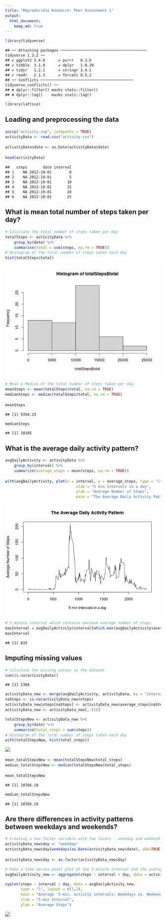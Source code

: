 ```yaml
---
title: "Reproducible Research: Peer Assessment 1"
output: 
  html_document:
    keep_md: true
---
```


```r
library(tidyverse)
```

```
## ── Attaching packages ─────────────────────────────────────── tidyverse 1.3.2 ──
## ✔ ggplot2 3.4.0      ✔ purrr   0.3.5 
## ✔ tibble  3.1.8      ✔ dplyr   1.0.10
## ✔ tidyr   1.2.1      ✔ stringr 1.4.1 
## ✔ readr   2.1.3      ✔ forcats 0.5.2 
## ── Conflicts ────────────────────────────────────────── tidyverse_conflicts() ──
## ✖ dplyr::filter() masks stats::filter()
## ✖ dplyr::lag()    masks stats::lag()
```

```r
library(lattice)
```


## Loading and preprocessing the data

```r
unzip("activity.zip", junkpaths = TRUE)
activityData <- read.csv("activity.csv")

activityData$date <- as.Date(activityData$date)

head(activityData)
```

```
##   steps       date interval
## 1    NA 2012-10-01        0
## 2    NA 2012-10-01        5
## 3    NA 2012-10-01       10
## 4    NA 2012-10-01       15
## 5    NA 2012-10-01       20
## 6    NA 2012-10-01       25
```



## What is mean total number of steps taken per day?

```r
# Calculate the total number of steps taken per day
totalSteps <- activityData %>%
    group_by(date) %>%
    summarise(total = sum(steps, na.rm = TRUE))
# Histogram of the total number of steps taken each day
hist(totalSteps$total)
```

![](PA1_template_files/figure-html/unnamed-chunk-3-1.png)<!-- -->

```r
# Mean & Median of the total number of steps taken per day
meanSteps <- mean(totalSteps$total, na.rm = TRUE)
medianSteps <- median(totalSteps$total, na.rm = TRUE)

meanSteps
```

```
## [1] 9354.23
```

```r
medianSteps
```

```
## [1] 10395
```



## What is the average daily activity pattern?

```r
avgDailyActivity <- activityData %>%
    group_by(interval) %>%
    summarize(average_steps = mean(steps, na.rm = TRUE))

with(avgDailyActivity, plot(x = interval, y = average_steps, type = "l",
                                xlab = "5 min Intervals in a day",
                                ylab = "Average Number of Steps", 
                                main = "The Average Daily Activity Pattern"))
```

![](PA1_template_files/figure-html/unnamed-chunk-5-1.png)<!-- -->


```r
# 5-minute interval which contains maximum average number of steps
maxInterval = avgDailyActivity$interval[which.max(avgDailyActivity$average_steps)]
maxInterval
```

```
## [1] 835
```

## Imputing missing values


```r
# Calculate the missing values in the dataset
sum(is.na(activityData))
```

```
## [1] 2304
```


```r
activityData_new <- merge(avgDailyActivity, activityData, by = "interval")
naSteps <- is.na(activityData_new$steps)
activityData_new$steps[naSteps] <- activityData_new$average_steps[naSteps]
activityData_new <- activityData_new[,-(2)]
```


```r
totalStepsNew <- activityData_new %>%
    group_by(date) %>%
    summarise(total_steps = sum(steps))
# Histogram of the total number of steps taken each day
with(totalStepsNew, hist(total_steps))
```

![](PA1_template_files/figure-html/unnamed-chunk-9-1.png)<!-- -->



```r
mean_totalStepsNew <- mean(totalStepsNew$total_steps)
median_totalStepsNew <- median(totalStepsNew$total_steps)

mean_totalStepsNew
```

```
## [1] 10766.19
```

```r
median_totalStepsNew
```

```
## [1] 10766.19
```




## Are there differences in activity patterns between weekdays and weekends?



```r
# Creating a new factor variable with two levels - weekday and weekend
activityData_new$day <- "weekday"
activityData_new$day[weekdays(as.Date(activityData_new$date), abb=TRUE) %in% c("Sat","Sun")] <- "weekend"

activityData_new$day <- as.factor(activityData_new$day)
```



```r
# Make a time series panel plot of the 5-minute interval and the average number of steps taken on weekday and weekend
avgDailyActivity_new <- aggregate(steps ~ interval + day, data = activityData_new, FUN="mean")
```



```r
xyplot(steps ~ interval | day, data = avgDailyActivity_new,
       type = "l", layout = c(1,2),
       main = "Average  5-min. activity intervals: Weekdays vs. Weekends",
       xlab = "5-min Interval",
       ylab = "Average Steps")
```

![](PA1_template_files/figure-html/unnamed-chunk-14-1.png)<!-- -->

